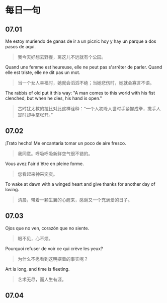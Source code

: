 # 每日一句

## 07.01

Me estoy muriendo de ganas de ir a un picnic hoy y hay un parque a dos pasos de aquí.

> 我今天好想去野餐，离这儿不远就有个公园。

Quand une femme est heureuse, elle ne peut pas s'arrêter de parler. Quand elle est triste, elle ne dit pas un mot.

> 当一个女人幸福时，她就会滔滔不绝；当她悲伤时，她就会寡言不语。

The rabbis of old put it this way: "A man comes to this world with his fist clenched, but when he dies, his hand is open."

> 古时犹太教的拉比对此这样诠释：“一个人初降人世时手紧握成拳，撒手人寰时却手掌张开。”

## 07.02

¡Trato hecho! Me encantaría tomar un poco de aire fresco.

> 我同意。呼吸呼吸新鲜空气很不错的。

Vous avez l'air d'être en pleine forme.

> 您看起来神采奕奕。

To wake at dawn with a winged heart and give thanks for another day of loving.

> 清晨，带着一颗生翼的心醒来，感谢又一个充满爱的日子。

## 07.03

Ojos que no ven, corazón que no siente.

> 眼不见，心不烦。

Pourquoi refuser de voir ce qui crève les yeux?

> 为什么不愿看到这明摆着的事实呢？

Art is long, and time is fleeting.

> 艺术无尽，而人生有涯。

## 07.04
